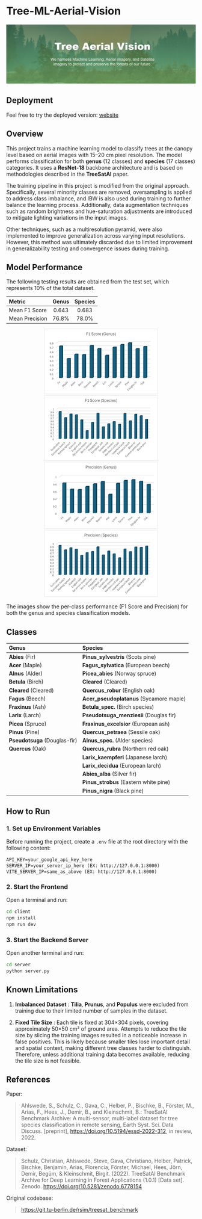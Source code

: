 # Tree-ML-Aerial-Vision
![Tree Species Example](docs/header.png)

## Deployment
Feel free to try the deployed version: [website](https://5764-2604-3d08-4686-300-c51a-fb52-c7b6-fbca.ngrok-free.app/)

## Overview
This project trains a machine learning model to classify trees at the canopy level based on aerial images with 15–20 cm pixel resolution. The model performs classification for both **genus** (12 classes) and **species** (17 classes) categories. It uses a **ResNet-18** backbone architecture and is based on methodologies described in the **TreeSatAI** paper.

The training pipeline in this project is modified from the original approach. Specifically, several minority classes are removed, oversampling is applied to address class imbalance, and IBW is also used during training to further balance the learning process. Additionally, data augmentation techniques such as random brightness and hue-saturation adjustments are introduced to mitigate lighting variations in the input images. 

Other techniques, such as a multiresolution pyramid, were also implemented to improve generalization across varying input resolutions. However, this method was ultimately discarded due to limited improvement in generalizability testing and convergence issues during training.

## Model Performance
The following testing results are obtained from the test set, which represents 10% of the total dataset.

| Metric          | Genus  | Species |
|:----------------|:------:|:-------:|
| Mean F1 Score   | 0.643  | 0.683   |
| Mean Precision  | 76.8%  | 78.0%   |

<div align="center">
  
  <img src="docs/F1_Score_Genus.png" alt="F1 Score Genus" width="300"/>
  <img src="docs/F1_Score_Species.png" alt="F1 Score Species" width="300"/>

  <img src="docs/Precision_Genus.png" alt="Precision Genus" width="300"/>
  <img src="docs/Precision_Species.png" alt="Precision Species" width="300"/>
</div>

The images show the per-class performance (F1 Score and Precision) for both the genus and species classification models.

## Classes

| Genus | Species |
|:-----|:--------|
| **Abies** (Fir) | **Pinus_sylvestris** (Scots pine) |
| **Acer** (Maple) | **Fagus_sylvatica** (European beech) |
| **Alnus** (Alder) | **Picea_abies** (Norway spruce) |
| **Betula** (Birch) | **Cleared** (Cleared) |
| **Cleared** (Cleared) | **Quercus_robur** (English oak) |
| **Fagus** (Beech) | **Acer_pseudoplatanus** (Sycamore maple) |
| **Fraxinus** (Ash) | **Betula_spec.** (Birch species) |
| **Larix** (Larch) | **Pseudotsuga_menziesii** (Douglas fir) |
| **Picea** (Spruce) | **Fraxinus_excelsior** (European ash) |
| **Pinus** (Pine) | **Quercus_petraea** (Sessile oak) |
| **Pseudotsuga** (Douglas-fir) | **Alnus_spec.** (Alder species) |
| **Quercus** (Oak) | **Quercus_rubra** (Northern red oak) |
| | **Larix_kaempferi** (Japanese larch) |
| | **Larix_decidua** (European larch) |
| | **Abies_alba** (Silver fir) |
| | **Pinus_strobus** (Eastern white pine) |
| | **Pinus_nigra** (Black pine) |

## How to Run

### 1. Set up Environment Variables
Before running the project, create a `.env` file at the root directory with the following content:

```env
API_KEY=your_google_api_key_here
SERVER_IP=your_server_ip_here (EX: http://127.0.0.1:8000)
VITE_SERVER_IP=same_as_above (EX: http://127.0.0.1:8000)
```

### 2. Start the Frontend
Open a terminal and run:

```bash
cd client
npm install
npm run dev
```
### 3. Start the Backend Server
Open another terminal and run:
```bash
cd server
python server.py
```

## Known Limitations

1. **Imbalanced Dataset** : **Tilia**, **Prunus**, and **Populus** were excluded from training due to their limited number of samples in the dataset.

2. **Fixed Tile Size** : Each tile is fixed at 304×304 pixels, covering approximately 50×50 cm² of ground area. Attempts to reduce the tile size by slicing the training images resulted in a noticeable increase in false positives. This is likely because smaller tiles lose important detail and spatial context, making different tree classes harder to distinguish. Therefore, unless additional training data becomes available, reducing the tile size is not feasible.


## References
Paper:

> Ahlswede, S., Schulz, C., Gava, C., Helber, P., Bischke, B., Förster, M., Arias, F., Hees, J., Demir, B., and Kleinschmit, B.: TreeSatAI Benchmark Archive: A multi-sensor, multi-label dataset for tree species classification in remote sensing, Earth Syst. Sci. Data Discuss. [preprint], https://doi.org/10.5194/essd-2022-312, in review, 2022. 

Dataset:
> Schulz, Christian, Ahlswede, Steve, Gava, Christiano, Helber, Patrick, Bischke, Benjamin, Arias, Florencia, Förster, Michael, Hees, Jörn, Demir, Begüm, & Kleinschmit, Birgit. (2022). TreeSatAI Benchmark Archive for Deep Learning in Forest Applications (1.0.1) [Data set]. Zenodo. https://doi.org/10.5281/zenodo.6778154

Original codebase:
> https://git.tu-berlin.de/rsim/treesat_benchmark
